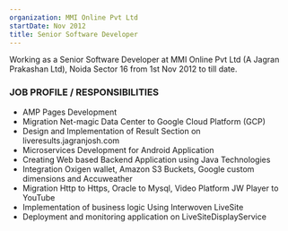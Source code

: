 ```yaml
---
organization: MMI Online Pvt Ltd
startDate: Nov 2012
title: Senior Software Developer
---
```


Working as a Senior Software Developer at MMI Online Pvt Ltd (A Jagran Prakashan Ltd), Noida Sector 16 from 1st Nov 2012 to till date.

### JOB PROFILE / RESPONSIBILITIES

- AMP Pages Development
- Migration Net-magic Data Center to Google Cloud Platform (GCP)
- Design and Implementation of Result Section on liveresults.jagranjosh.com
- Microservices Development for Android Application
- Creating Web based Backend Application using Java Technologies
- Integration Oxigen wallet, Amazon S3 Buckets, Google custom dimensions and Accuweather
- Migration Http to Https, Oracle to Mysql, Video Platform JW Player to YouTube
- Implementation of business logic Using Interwoven LiveSite
- Deployment and monitoring application on LiveSiteDisplayService
